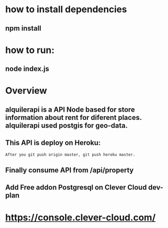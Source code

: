 # how to install dependencies

## npm install


# how to run:

## node index.js


# Overview #

## alquilerapi is a API Node based for store information about rent for diferent places. alquilerapi used postgis for geo-data.


## This API is deploy on Heroku:
    After you git push origin master, git push heroku master.

## Finally consume API from /api/property


## Add Free addon Postgresql on Clever Cloud dev-plan
# https://console.clever-cloud.com/